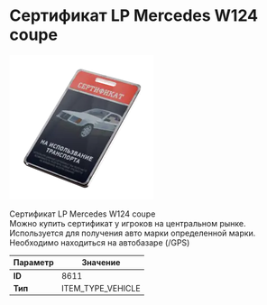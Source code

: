 # Сертификат LP Mercedes W124 coupe

![Item Image](../img/8611.webp?raw=true)

Сертификат LP Mercedes W124 coupe<br>Можно купить сертификат у игроков на центральном рынке.<br>Используется для получения авто марки определенной марки.<br>Необходимо находиться на автобазаре (/GPS)


| Параметр | Значение |
|----------|----------|
| **ID** | 8611 |
| **Тип** | ITEM_TYPE_VEHICLE |


